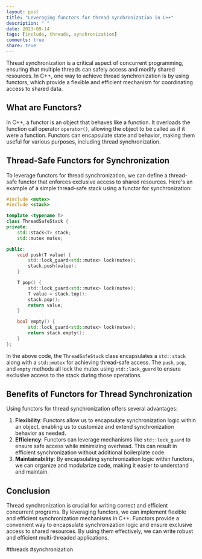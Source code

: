 ```yaml
---
layout: post
title: "Leveraging functors for thread synchronization in C++"
description: " "
date: 2023-09-14
tags: [include, threads, synchronization]
comments: true
share: true
---
```


Thread synchronization is a critical aspect of concurrent programming, ensuring that multiple threads can safely access and modify shared resources. In C++, one way to achieve thread synchronization is by using functors, which provide a flexible and efficient mechanism for coordinating access to shared data.

## What are Functors?

In C++, a functor is an object that behaves like a function. It overloads the function call operator `operator()`, allowing the object to be called as if it were a function. Functors can encapsulate state and behavior, making them useful for various purposes, including thread synchronization.

## Thread-Safe Functors for Synchronization

To leverage functors for thread synchronization, we can define a thread-safe functor that enforces exclusive access to shared resources. Here's an example of a simple thread-safe stack using a functor for synchronization:

```cpp
#include <mutex>
#include <stack>

template <typename T>
class ThreadSafeStack {
private:
    std::stack<T> stack;
    std::mutex mutex;

public:
    void push(T value) {
        std::lock_guard<std::mutex> lock(mutex);
        stack.push(value);
    }

    T pop() {
        std::lock_guard<std::mutex> lock(mutex);
        T value = stack.top();
        stack.pop();
        return value;
    }

    bool empty() {
        std::lock_guard<std::mutex> lock(mutex);
        return stack.empty();
    }
};
```

In the above code, the `ThreadSafeStack` class encapsulates a `std::stack` along with a `std::mutex` for achieving thread-safe access. The `push`, `pop`, and `empty` methods all lock the mutex using `std::lock_guard` to ensure exclusive access to the stack during those operations.

## Benefits of Functors for Thread Synchronization

Using functors for thread synchronization offers several advantages:

1. **Flexibility**: Functors allow us to encapsulate synchronization logic within an object, enabling us to customize and extend synchronization behavior as needed.
2. **Efficiency**: Functors can leverage mechanisms like `std::lock_guard` to ensure safe access while minimizing overhead. This can result in efficient synchronization without additional boilerplate code.
3. **Maintainability**: By encapsulating synchronization logic within functors, we can organize and modularize code, making it easier to understand and maintain.

## Conclusion

Thread synchronization is crucial for writing correct and efficient concurrent programs. By leveraging functors, we can implement flexible and efficient synchronization mechanisms in C++. Functors provide a convenient way to encapsulate synchronization logic and ensure exclusive access to shared resources. By using them effectively, we can write robust and efficient multi-threaded applications.

#threads #synchronization
